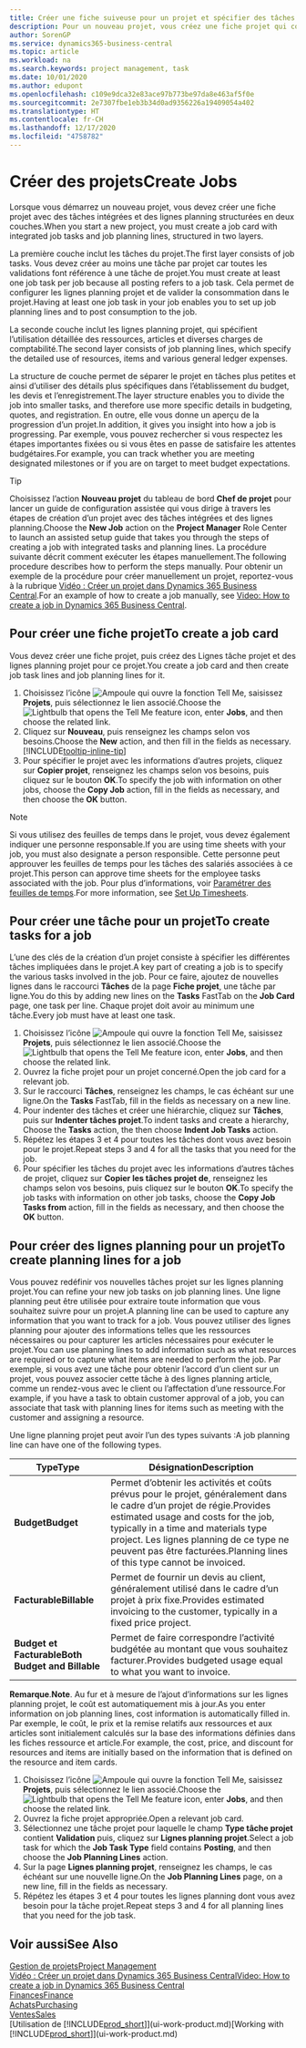 ```yaml
---
title: Créer une fiche suiveuse pour un projet et spécifier des tâches| Microsoft Docs
description: Pour un nouveau projet, vous créez une fiche projet qui contient les tâches projet et les lignes planning, pour vous aider à gérer la progression et les budgets.
author: SorenGP
ms.service: dynamics365-business-central
ms.topic: article
ms.workload: na
ms.search.keywords: project management, task
ms.date: 10/01/2020
ms.author: edupont
ms.openlocfilehash: c109e9dca32e83ace97b773be97da8e463af5f0e
ms.sourcegitcommit: 2e7307fbe1eb3b34d0ad9356226a19409054a402
ms.translationtype: HT
ms.contentlocale: fr-CH
ms.lasthandoff: 12/17/2020
ms.locfileid: "4758782"
---
```

# <a name="create-jobs"></a><span data-ttu-id="b9969-103">Créer des projets</span><span class="sxs-lookup"><span data-stu-id="b9969-103">Create Jobs</span></span>
<span data-ttu-id="b9969-104">Lorsque vous démarrez un nouveau projet, vous devez créer une fiche projet avec des tâches intégrées et des lignes planning structurées en deux couches.</span><span class="sxs-lookup"><span data-stu-id="b9969-104">When you start a new project, you must create a job card with integrated job tasks and job planning lines, structured in two layers.</span></span>  

<span data-ttu-id="b9969-105">La première couche inclut les tâches du projet.</span><span class="sxs-lookup"><span data-stu-id="b9969-105">The first layer consists of job tasks.</span></span> <span data-ttu-id="b9969-106">Vous devez créer au moins une tâche par projet car toutes les validations font référence à une tâche de projet.</span><span class="sxs-lookup"><span data-stu-id="b9969-106">You must create at least one job task per job because all posting refers to a job task.</span></span> <span data-ttu-id="b9969-107">Cela permet de configurer les lignes planning projet et de valider la consommation dans le projet.</span><span class="sxs-lookup"><span data-stu-id="b9969-107">Having at least one job task in your job enables you to set up job planning lines and to post consumption to the job.</span></span>

<span data-ttu-id="b9969-108">La seconde couche inclut les lignes planning projet, qui spécifient l’utilisation détaillée des ressources, articles et diverses charges de comptabilité.</span><span class="sxs-lookup"><span data-stu-id="b9969-108">The second layer consists of job planning lines, which specify the detailed use of resources, items and various general ledger expenses.</span></span>

<span data-ttu-id="b9969-109">La structure de couche permet de séparer le projet en tâches plus petites et ainsi d’utiliser des détails plus spécifiques dans l’établissement du budget, les devis et l’enregistrement.</span><span class="sxs-lookup"><span data-stu-id="b9969-109">The layer structure enables you to divide the job into smaller tasks, and therefore use more specific details in budgeting, quotes, and registration.</span></span> <span data-ttu-id="b9969-110">En outre, elle vous donne un aperçu de la progression d’un projet.</span><span class="sxs-lookup"><span data-stu-id="b9969-110">In addition, it gives you insight into how a job is progressing.</span></span> <span data-ttu-id="b9969-111">Par exemple, vous pouvez rechercher si vous respectez les étapes importantes fixées ou si vous êtes en passe de satisfaire les attentes budgétaires.</span><span class="sxs-lookup"><span data-stu-id="b9969-111">For example, you can track whether you are meeting designated milestones or if you are on target to meet budget expectations.</span></span>

> [!TIP]
> <span data-ttu-id="b9969-112">Choisissez l’action **Nouveau projet** du tableau de bord **Chef de projet** pour lancer un guide de configuration assistée qui vous dirige à travers les étapes de création d’un projet avec des tâches intégrées et des lignes planning.</span><span class="sxs-lookup"><span data-stu-id="b9969-112">Choose the **New Job** action on the **Project Manager** Role Center to launch an assisted setup guide that takes you through the steps of creating a job with integrated tasks and planning lines.</span></span> <span data-ttu-id="b9969-113">La procédure suivante décrit comment exécuter les étapes manuellement.</span><span class="sxs-lookup"><span data-stu-id="b9969-113">The following procedure describes how to perform the steps manually.</span></span> <span data-ttu-id="b9969-114">Pour obtenir un exemple de la procédure pour créer manuellement un projet, reportez-vous à la rubrique [Vidéo : Créer un projet dans Dynamics 365 Business Central](https://www.youtube.com/watch?v=VqaPWr7BWmw).</span><span class="sxs-lookup"><span data-stu-id="b9969-114">For an example of how to create a job manually, see [Video: How to create a job in Dynamics 365 Business Central](https://www.youtube.com/watch?v=VqaPWr7BWmw).</span></span>

## <a name="to-create-a-job-card"></a><span data-ttu-id="b9969-115">Pour créer une fiche projet</span><span class="sxs-lookup"><span data-stu-id="b9969-115">To create a job card</span></span>
<span data-ttu-id="b9969-116">Vous devez créer une fiche projet, puis créez des Lignes tâche projet et des lignes planning projet pour ce projet.</span><span class="sxs-lookup"><span data-stu-id="b9969-116">You create a job card and then create job task lines and job planning lines for it.</span></span>

1. <span data-ttu-id="b9969-117">Choisissez l’icône ![Ampoule qui ouvre la fonction Tell Me](media/ui-search/search_small.png "Dites-moi ce que vous voulez faire"), saisissez **Projets**, puis sélectionnez le lien associé.</span><span class="sxs-lookup"><span data-stu-id="b9969-117">Choose the ![Lightbulb that opens the Tell Me feature](media/ui-search/search_small.png "Tell me what you want to do") icon, enter **Jobs**, and then choose the related link.</span></span>  
2. <span data-ttu-id="b9969-118">Cliquez sur **Nouveau**, puis renseignez les champs selon vos besoins.</span><span class="sxs-lookup"><span data-stu-id="b9969-118">Choose the **New** action, and then fill in the fields as necessary.</span></span> [!INCLUDE[tooltip-inline-tip](includes/tooltip-inline-tip_md.md)]
3. <span data-ttu-id="b9969-119">Pour spécifier le projet avec les informations d’autres projets, cliquez sur **Copier projet**, renseignez les champs selon vos besoins, puis cliquez sur le bouton **OK**.</span><span class="sxs-lookup"><span data-stu-id="b9969-119">To specify the job with information on other jobs, choose the **Copy Job** action, fill in the fields as necessary, and then choose the **OK** button.</span></span>

> [!NOTE]  
>   <span data-ttu-id="b9969-120">Si vous utilisez des feuilles de temps dans le projet, vous devez également indiquer une personne responsable.</span><span class="sxs-lookup"><span data-stu-id="b9969-120">If you are using time sheets with your job, you must also designate a person responsible.</span></span> <span data-ttu-id="b9969-121">Cette personne peut approuver les feuilles de temps pour les tâches des salariés associées à ce projet.</span><span class="sxs-lookup"><span data-stu-id="b9969-121">This person can approve time sheets for the employee tasks associated with the job.</span></span> <span data-ttu-id="b9969-122">Pour plus d’informations, voir [Paramétrer des feuilles de temps](projects-how-setup-time-sheets.md).</span><span class="sxs-lookup"><span data-stu-id="b9969-122">For more information, see [Set Up Timesheets](projects-how-setup-time-sheets.md).</span></span>

## <a name="to-create-tasks-for-a-job"></a><span data-ttu-id="b9969-123">Pour créer une tâche pour un projet</span><span class="sxs-lookup"><span data-stu-id="b9969-123">To create tasks for a job</span></span>
<span data-ttu-id="b9969-124">L’une des clés de la création d’un projet consiste à spécifier les différentes tâches impliquées dans le projet.</span><span class="sxs-lookup"><span data-stu-id="b9969-124">A key part of creating a job is to specify the various tasks involved in the job.</span></span> <span data-ttu-id="b9969-125">Pour ce faire, ajoutez de nouvelles lignes dans le raccourci **Tâches** de la page **Fiche projet**, une tâche par ligne.</span><span class="sxs-lookup"><span data-stu-id="b9969-125">You do this by adding new lines on the **Tasks** FastTab on the **Job Card** page, one task per line.</span></span> <span data-ttu-id="b9969-126">Chaque projet doit avoir au minimum une tâche.</span><span class="sxs-lookup"><span data-stu-id="b9969-126">Every job must have at least one task.</span></span>

1. <span data-ttu-id="b9969-127">Choisissez l’icône ![Ampoule qui ouvre la fonction Tell Me](media/ui-search/search_small.png "Dites-moi ce que vous voulez faire"), saisissez **Projets**, puis sélectionnez le lien associé.</span><span class="sxs-lookup"><span data-stu-id="b9969-127">Choose the ![Lightbulb that opens the Tell Me feature](media/ui-search/search_small.png "Tell me what you want to do") icon, enter **Jobs**, and then choose the related link.</span></span>
2. <span data-ttu-id="b9969-128">Ouvrez la fiche projet pour un projet concerné.</span><span class="sxs-lookup"><span data-stu-id="b9969-128">Open the job card for a relevant job.</span></span>
3. <span data-ttu-id="b9969-129">Sur le raccourci **Tâches**, renseignez les champs, le cas échéant sur une ligne.</span><span class="sxs-lookup"><span data-stu-id="b9969-129">On the **Tasks** FastTab, fill in the fields as necessary on a new line.</span></span>
4. <span data-ttu-id="b9969-130">Pour indenter des tâches et créer une hiérarchie, cliquez sur **Tâches**, puis sur **Indenter tâches projet**.</span><span class="sxs-lookup"><span data-stu-id="b9969-130">To indent tasks and create a hierarchy, Choose the **Tasks** action, the then choose **Indent Job Tasks** action.</span></span>
5. <span data-ttu-id="b9969-131">Répétez les étapes 3 et 4 pour toutes les tâches dont vous avez besoin pour le projet.</span><span class="sxs-lookup"><span data-stu-id="b9969-131">Repeat steps 3 and 4 for all the tasks that you need for the job.</span></span>
6. <span data-ttu-id="b9969-132">Pour spécifier les tâches du projet avec les informations d’autres tâches de projet, cliquez sur **Copier les tâches projet de**, renseignez les champs selon vos besoins, puis cliquez sur le bouton **OK**.</span><span class="sxs-lookup"><span data-stu-id="b9969-132">To specify the job tasks with information on other job tasks, choose the **Copy Job Tasks from** action, fill in the fields as necessary, and then choose the **OK** button.</span></span>

## <a name="to-create-planning-lines-for-a-job"></a><span data-ttu-id="b9969-133">Pour créer des lignes planning pour un projet</span><span class="sxs-lookup"><span data-stu-id="b9969-133">To create planning lines for a job</span></span>
<span data-ttu-id="b9969-134">Vous pouvez redéfinir vos nouvelles tâches projet sur les lignes planning projet.</span><span class="sxs-lookup"><span data-stu-id="b9969-134">You can refine your new job tasks on job planning lines.</span></span> <span data-ttu-id="b9969-135">Une ligne planning peut être utilisée pour extraire toute information que vous souhaitez suivre pour un projet.</span><span class="sxs-lookup"><span data-stu-id="b9969-135">A planning line can be used to capture any information that you want to track for a job.</span></span> <span data-ttu-id="b9969-136">Vous pouvez utiliser des lignes planning pour ajouter des informations telles que les ressources nécessaires ou pour capturer les articles nécessaires pour exécuter le projet.</span><span class="sxs-lookup"><span data-stu-id="b9969-136">You can use planning lines to add information such as what resources are required or to capture what items are needed to perform the job.</span></span> <span data-ttu-id="b9969-137">Par exemple, si vous avez une tâche pour obtenir l’accord d’un client sur un projet, vous pouvez associer cette tâche à des lignes planning article, comme un rendez-vous avec le client ou l’affectation d’une ressource.</span><span class="sxs-lookup"><span data-stu-id="b9969-137">For example, if you have a task to obtain customer approval of a job, you can associate that task with planning lines for items such as meeting with the customer and assigning a resource.</span></span>  

<span data-ttu-id="b9969-138">Une ligne planning projet peut avoir l’un des types suivants :</span><span class="sxs-lookup"><span data-stu-id="b9969-138">A job planning line can have one of the following types.</span></span>  

| <span data-ttu-id="b9969-139">Type</span><span class="sxs-lookup"><span data-stu-id="b9969-139">Type</span></span> | <span data-ttu-id="b9969-140">Désignation</span><span class="sxs-lookup"><span data-stu-id="b9969-140">Description</span></span> |
| --- | --- |
| <span data-ttu-id="b9969-141">**Budget**</span><span class="sxs-lookup"><span data-stu-id="b9969-141">**Budget**</span></span> |<span data-ttu-id="b9969-142">Permet d’obtenir les activités et coûts prévus pour le projet, généralement dans le cadre d’un projet de régie.</span><span class="sxs-lookup"><span data-stu-id="b9969-142">Provides estimated usage and costs for the job, typically in a time and materials type project.</span></span> <span data-ttu-id="b9969-143">Les lignes planning de ce type ne peuvent pas être facturées.</span><span class="sxs-lookup"><span data-stu-id="b9969-143">Planning lines of this type cannot be invoiced.</span></span> |
| <span data-ttu-id="b9969-144">**Facturable**</span><span class="sxs-lookup"><span data-stu-id="b9969-144">**Billable**</span></span> |<span data-ttu-id="b9969-145">Permet de fournir un devis au client, généralement utilisé dans le cadre d’un projet à prix fixe.</span><span class="sxs-lookup"><span data-stu-id="b9969-145">Provides estimated invoicing to the customer, typically in a fixed price project.</span></span> |
| <span data-ttu-id="b9969-146">**Budget et Facturable**</span><span class="sxs-lookup"><span data-stu-id="b9969-146">**Both Budget and Billable**</span></span> |<span data-ttu-id="b9969-147">Permet de faire correspondre l’activité budgétée au montant que vous souhaitez facturer.</span><span class="sxs-lookup"><span data-stu-id="b9969-147">Provides budgeted usage equal to what you want to invoice.</span></span> |

<span data-ttu-id="b9969-148">**Remarque**.</span><span class="sxs-lookup"><span data-stu-id="b9969-148">**Note**.</span></span> <span data-ttu-id="b9969-149">Au fur et à mesure de l’ajout d’informations sur les lignes planning projet, le coût est automatiquement mis à jour.</span><span class="sxs-lookup"><span data-stu-id="b9969-149">As you enter information on job planning lines, cost information is automatically filled in.</span></span> <span data-ttu-id="b9969-150">Par exemple, le coût, le prix et la remise relatifs aux ressources et aux articles sont initialement calculés sur la base des informations définies dans les fiches ressource et article.</span><span class="sxs-lookup"><span data-stu-id="b9969-150">For example, the cost, price, and discount for resources and items are initially based on the information that is defined on the resource and item cards.</span></span>

1. <span data-ttu-id="b9969-151">Choisissez l’icône ![Ampoule qui ouvre la fonction Tell Me](media/ui-search/search_small.png "Dites-moi ce que vous voulez faire"), saisissez **Projets**, puis sélectionnez le lien associé.</span><span class="sxs-lookup"><span data-stu-id="b9969-151">Choose the ![Lightbulb that opens the Tell Me feature](media/ui-search/search_small.png "Tell me what you want to do") icon, enter **Jobs**, and then choose the related link.</span></span>
2. <span data-ttu-id="b9969-152">Ouvrez la fiche projet appropriée.</span><span class="sxs-lookup"><span data-stu-id="b9969-152">Open a relevant job card.</span></span>
3. <span data-ttu-id="b9969-153">Sélectionnez une tâche projet pour laquelle le champ **Type tâche projet** contient **Validation** puis, cliquez sur **Lignes planning projet**.</span><span class="sxs-lookup"><span data-stu-id="b9969-153">Select a job task for which the **Job Task Type** field contains **Posting**, and then choose the **Job Planning Lines** action.</span></span>  
4. <span data-ttu-id="b9969-154">Sur la page **Lignes planning projet**, renseignez les champs, le cas échéant sur une nouvelle ligne.</span><span class="sxs-lookup"><span data-stu-id="b9969-154">On the **Job Planning Lines** page, on a new line, fill in the fields as necessary.</span></span>
5. <span data-ttu-id="b9969-155">Répétez les étapes 3 et 4 pour toutes les lignes planning dont vous avez besoin pour la tâche projet.</span><span class="sxs-lookup"><span data-stu-id="b9969-155">Repeat steps 3 and 4 for all planning lines that you need for the job task.</span></span>

## <a name="see-also"></a><span data-ttu-id="b9969-156">Voir aussi</span><span class="sxs-lookup"><span data-stu-id="b9969-156">See Also</span></span>

[<span data-ttu-id="b9969-157">Gestion de projets</span><span class="sxs-lookup"><span data-stu-id="b9969-157">Project Management</span></span>](projects-manage-projects.md)  
[<span data-ttu-id="b9969-158">Vidéo : Créer un projet dans Dynamics 365 Business Central</span><span class="sxs-lookup"><span data-stu-id="b9969-158">Video: How to create a job in Dynamics 365 Business Central</span></span>](https://www.youtube.com/watch?v=VqaPWr7BWmw)  
[<span data-ttu-id="b9969-159">Finances</span><span class="sxs-lookup"><span data-stu-id="b9969-159">Finance</span></span>](finance.md)  
[<span data-ttu-id="b9969-160">Achats</span><span class="sxs-lookup"><span data-stu-id="b9969-160">Purchasing</span></span>](purchasing-manage-purchasing.md)  
[<span data-ttu-id="b9969-161">Ventes</span><span class="sxs-lookup"><span data-stu-id="b9969-161">Sales</span></span>](sales-manage-sales.md)  
<span data-ttu-id="b9969-162">[Utilisation de [!INCLUDE[prod_short](includes/prod_short.md)]](ui-work-product.md)</span><span class="sxs-lookup"><span data-stu-id="b9969-162">[Working with [!INCLUDE[prod_short](includes/prod_short.md)]](ui-work-product.md)</span></span>  
